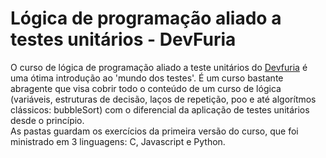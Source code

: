 # Lógica de programação aliado a testes unitários - DevFuria

O curso de lógica de programação aliado a teste unitários do [Devfuria](http://www.devfuria.com.br/) é uma ótima introdução ao 'mundo dos testes'. É um curso bastante abragente que visa cobrir todo o conteúdo de um curso de lógica (variáveis, estruturas de decisão, laços de repetição, poo e até algorítmos clássicos: bubbleSort) com o diferencial da aplicação de testes unitários desde o princípio.  
As pastas guardam os exercícios da primeira versão do curso, que foi ministrado em 3 linguagens: C, Javascript e Python.